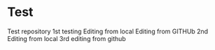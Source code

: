 # Test
Test repository
1st testing
Editing from local 
Editing from GITHUb
2nd Editing from local 
3rd editing from github
